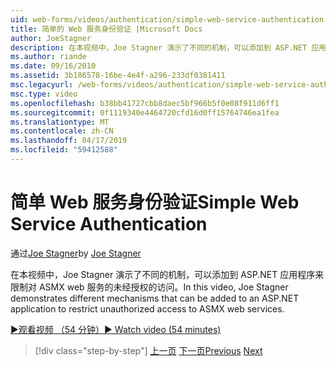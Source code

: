```yaml
---
uid: web-forms/videos/authentication/simple-web-service-authentication
title: 简单的 Web 服务身份验证 |Microsoft Docs
author: JoeStagner
description: 在本视频中，Joe Stagner 演示了不同的机制，可以添加到 ASP.NET 应用程序来限制对 ASMX web 服务进行未经授权的访问...
ms.author: riande
ms.date: 09/16/2010
ms.assetid: 3b186578-16be-4e4f-a296-233df0381411
msc.legacyurl: /web-forms/videos/authentication/simple-web-service-authentication
msc.type: video
ms.openlocfilehash: b38bb41727cbb8daec5bf966b5f0e08f911d6ff1
ms.sourcegitcommit: 0f1119340e4464720cfd16d0ff15764746ea1fea
ms.translationtype: MT
ms.contentlocale: zh-CN
ms.lasthandoff: 04/17/2019
ms.locfileid: "59412588"
---
```

# <a name="simple-web-service-authentication"></a><span data-ttu-id="93d41-103">简单 Web 服务身份验证</span><span class="sxs-lookup"><span data-stu-id="93d41-103">Simple Web Service Authentication</span></span>

<span data-ttu-id="93d41-104">通过[Joe Stagner](https://github.com/JoeStagner)</span><span class="sxs-lookup"><span data-stu-id="93d41-104">by [Joe Stagner](https://github.com/JoeStagner)</span></span>

<span data-ttu-id="93d41-105">在本视频中，Joe Stagner 演示了不同的机制，可以添加到 ASP.NET 应用程序来限制对 ASMX web 服务的未经授权的访问。</span><span class="sxs-lookup"><span data-stu-id="93d41-105">In this video, Joe Stagner demonstrates different mechanisms that can be added to an ASP.NET application to restrict unauthorized access to ASMX web services.</span></span>

[<span data-ttu-id="93d41-106">&#9654;观看视频 （54 分钟）</span><span class="sxs-lookup"><span data-stu-id="93d41-106">&#9654; Watch video (54 minutes)</span></span>](https://channel9.msdn.com/Blogs/ASP-NET-Site-Videos/simple-web-service-authentication)

> [!div class="step-by-step"]
> <span data-ttu-id="93d41-107">[上一页](implement-the-registration-verification-pattern.md)
> [下一页](creating-inactive-users.md)</span><span class="sxs-lookup"><span data-stu-id="93d41-107">[Previous](implement-the-registration-verification-pattern.md)
[Next](creating-inactive-users.md)</span></span>
